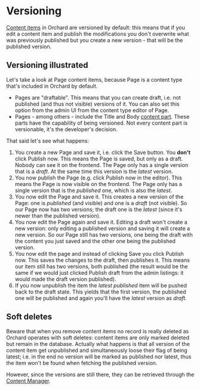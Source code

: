 # Versioning



[Content items](ContentItem) in Orchard are versioned by default: this means that if you edit a content item and publish the modifications you don't overwrite what was previously published but you create a new version - that will be the published version.


## Versioning illustrated

Let's take a look at Page content items, because Page is a content type that's included in Orchard by default.

- Pages are "draftable". This means that you can create draft, i.e. not published (and thus not visible) versions of it. You can also set this option from the admin UI from the content type editor of Page.
- Pages - among others - include the Title and Body [content part](ContentPart). These parts have the capability of being versioned. Not every content part is versionable, it's the developer's decision.

That said let's see what happens:

1. You create a new Page and save it, i.e. click the Save button. You **don't** click Publish now. This means the Page is saved, but only as a draft. Nobody can see it on the frontend. The Page only has a single version that is a *draft*. At the same time this version is the *latest* version.
2. You now publish the Page (e.g. click Publish now in the editor). This means the Page is now visible on the frontend. The Page only has a single version that is the *published* one, which is also the *latest*.
3. You now edit the Page and save it. This creates a new version of the Page: one is *published* (and visible) and one is a *draft* (not visible). So our Page now has two versions; the draft one is the *latest* (since it's newer than the published version).
4. You now edit the Page again and save it. Editing a draft won't create a new version: only editing a published version and saving it will create a new version. So our Page still has two versions, one being the draft with the content you just saved and the other one being the published version.
5. You now edit the page and instead of clicking Save you click Publish now. This saves the changes to the draft, then publishes it. This means our item still has two versions, both published (the result would be the same if we would just clicked Publish draft from the admin listings: it would made the draft version published).
6. If you now unpublish the item the *latest published* item will be pushed back to the draft state. This yields that the first version, the published one will be published and again you'll have the *latest* version as *draft*.


## Soft deletes

Beware that when you remove content items no record is really deleted as Orchard operates with soft deletes: content items are only marked deleted but remain in the database. Actually what happens is that all version of the content item get unpublished and simultaneously loose their flag of being latest; i.e. in the end no version will be marked as published nor latest, thus the item won't be found when fetching the published version.

However, since the versions are still there, they can be retrieved through the [Content Manager](ContentManager).